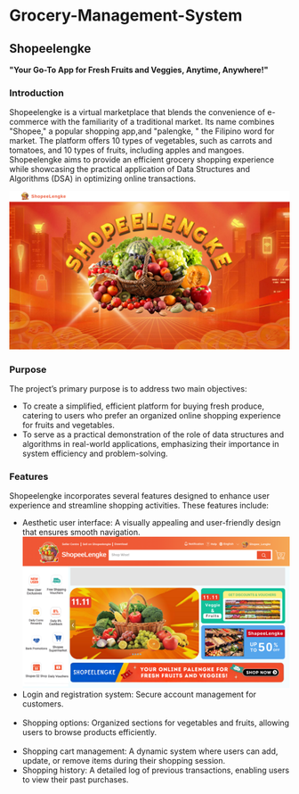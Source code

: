 # Grocery-Management-System

## Shopeelengke
<strong>"Your Go-To App for Fresh Fruits and Veggies, Anytime, Anywhere!"</strong>

### Introduction
Shopeelengke is a virtual marketplace that blends the convenience of e-commerce with the familiarity of a traditional market. Its name combines "Shopee," a popular shopping app,and "palengke, " the Filipino word for market. The platform offers 10 types of vegetables, such as carrots and tomatoes, and 10 types of fruits, including apples and mangoes. Shopeelengke aims to provide an efficient grocery shopping experience while showcasing the practical application of Data Structures and Algorithms (DSA) in optimizing online transactions.

<div align="center">
  <img src="images/first_page.png" /> 
</div>

### Purpose
The project’s primary purpose is to address two main objectives:
<ul>
  <li>
    To create a simplified, efficient platform for buying fresh produce, catering to
users who prefer an organized online shopping experience for fruits and
vegetables.
  </li>
  <li>
    To serve as a practical demonstration of the role of data structures and
algorithms in real-world applications, emphasizing their importance in
system efficiency and problem-solving.
  </li>
</ul>

### Features
Shopeelengke incorporates several features designed to enhance user experience
and streamline shopping activities. These features include:

<ul>
  <li>
    Aesthetic user interface: A visually appealing and user-friendly design that
ensures smooth navigation.
  </li>
  <img src="images/welcome_page.png" />
  <li>Login and registration system: Secure account management for
customers.
  </li>
  <img src="" />
  <li>
    Shopping options: Organized sections for vegetables and fruits, allowing
users to browse products efficiently.
  </li>
  <img src="" />
  <li>
    Shopping cart management: A dynamic system where users can add,
update, or remove items during their shopping session.
  </li>
  <li>
    Shopping history: A detailed log of previous transactions, enabling users to
view their past purchases.
  </li>
</ul>
